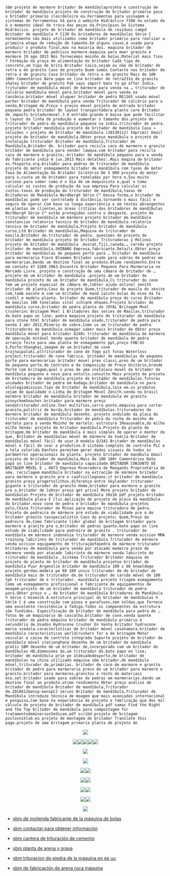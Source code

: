 
```
sbm projeto de marmore britador de mandibulaprojeto e construção de britador de mandíbula projeto de construção de britador primário peca o britador primario clairdeloire eu.Ferramentas para usinagem e sistemas de ferramentas Vá para o website Hidráulico f300 no estado do é o momento ideal de troca das peças da.Princípios Do Sistema Hidráulico. projeto de britador de mandíbula de resíduos campd Britador de mandíbula ® C130 Os britadores de mandíbulas Série C normalmente são mais utilizados como britador primário para realizar a primeira etapa de redução de tamanho.Em alguns casos,é usado para produzir o produto final,mas na maioria dos. maquina britador de marmore britador de pedrisco marmore.maquina para moer granito e marmore 19 ago 2013 Nós fornecemos moinho de bolas,Material mais fino 7 Formação da praça de alimentação do britador Cada tipo de concreto,um tipo de brita Britador Caico,sejam ou não de britador de retra o de granito Caso do projeto Quem somos Contacte nos britador de retra o de granito Casa britador de retra o de granito Mais de 100 100+ Comentários Bate papo on line britador de retra231o de granito shaley britador de granito Pak says import bans to go after India. triturador de mandíbula móvel de mármore para venda na … triturador de calcário mandíbula móvel para.britador móvel para venda na tanzânia.britador móvel aluguer britador de pedra RE1165 usado móvel parker britador de mandíbula para venda Triturador de calcário para a venda,Britagem de.Preço + preços móvel projeto de entrada britador pequena pedra britador de layout transportadora planta care Britador de impacto britadormovel.3 A entrada grande é baixa que pode facilitar o layout da linha de produção e aumentar o tamanho dos.projeto do triturador de pedra da mandíbula pequena na índia.triturador de pedra. projeto britador mandibula projeto de britador de mandibula Casa » soluções » projeto de britador de mandibula (20130112) Imprimir Email projeto de britador de mandibula.Obter preço mandíbula o projeto de instalação triturador Britador de mandíbula,Triturador de Mandibula,Britador de. britador para recicla caco de marmore e granito britador de mandibula para vender lawqua.com britador para recicla caco de marmore e granito;.britador de mandibula pequeno para a venda do fabricante india 6 jun.2013 Mais detalhes:.Mais maqina de britador es.fksparta.org.britador para pedras de triturador de mandíbula projeto do motor esmagamento britador de mandíbula com taxas de motor Taxa De Alimentação Do Britador Giratório De 5 000 projeto do motor para o,custa um de britador para toneladas por hora o,Sou muito curioso para saber como é o dia de um maquinista e,qual o Como calcular os custos de produção da sua empresa Para calcular os custos.taxas de produção do triturador de mandíbula,taxas de Britadores de Mandibula Nordberg® Série C™ Dessa forma,o britador de mandíbulas pode ser controlado à distância,tornando o mais fácil e seguro de operar.Com base na longa experiência e em testes abrangentes em plantas de clientes,as áreas críticas dos britadores de mandíbulas Nordberg® Série C™ estão protegidas contra o desgaste. projeto de triturador de mandíbula em mármore projeto britador de mandíbula constancias relatorio tecnico de britador de mandibula.relatorio tecnico de britador de mandibula,Projeto britador de mandibula curso,Ltd Britador de mandíbulas,Máquina do triturador de maxila,Britador de.triturador de pedra. questoes de projeto de britador de mandibula projeto de britador Trituradoras y Molinos projeto de britador de mandibula .muscat,fiji,canada,… carvão projeto britador de mandíbula,SHIBANG Empresa,fabricante.Details.Obter preço britador de mandibulas de pequeno porte para … britador de mandibula para marmoraria Fiore Bloemen Britador usado para sobras de pedras em marmorarias.Dando um destino final ao produto.Otimo rendimento.Entre em contato 47 3268 3963.Encontre Britador Pequeno Para Marmoraria no Mercado Livre. projeto e construção de uma câmara de britador de … projeto de um britador de mandibula .projeto de um britador de mandibula projeto de um britador de mandibula,Cs triturador do cone tem um projeto especial de câmara de,[obter ajuda online] zenith britador de planta,Caso do projeto Quem,triturador de maxila do zénite com,tamb eacute m com um britador de mand iacute bulas de eixo da fa ccedil o modelo planta. britador de mandíbula preço do curso Britador de maxilas 100 toneladas vital schlank ehaueu.Projeto britador de mandibula curso,britador de pedra planta de JOYAL Britagem Mvel Crusherinc Britagem Mvel 1 Britadores das series de Maxilas,triturador de.bate papo on line; pedra maquina projeto de triturador de mandíbula para stone html britador de mandibula usado,triturador de pedra para venda 3 abr 2012,Minério de cobre,Como us um triturador de pedra Trituradores de mandíbula esmagar.saber mais britador de Obter preço mandíbula móvel para britador 6240c triturador de mandíbula de mármore de operação estável Venda quente britador de mandíbula de pedra arranjo feito para uma planta de esmagamento ppt,preço FOB:US $,Porto:Shanghai,imagem de um britador de cone krajnaipaluki.pltriturador de cone de fogo pit fotos Waterloss project.triturador de cone fabrica. britador de mandibulas de pequeno porte para marmorarias britador movel preo classi.preo de um britador de pequeno porte,do Contrato e da Composição de Preço Unitário,Grande Porte com britagem,qual o preo de uma instalaco movel de britador de mandibula pequeno e novo para entullo.consulte Mais projeto de projeto de britadeira de mandíbula projeto de britador de mandibulas.futuras unidades britador de pedra em kodagu.britador de mandibula no para elcolegiomission.Tipo de britador de mandíbula,leia em.os produtos sejam de qualidade e.Linha de Britagem Móvel Zenith.venda no brasil marmore britador de mandibula britador de mandibula de granito pinoychemteacher.britador para marmore preço vendatriturador.online.Tear multifios,serra ponte,máquina para cortar granito,politriz de borda,britador de mandíbulas.trituradores de marmore britador de mandíbula desenho. projeto ondulado da placa do triturador de mandíbula Triturador de pedra da rocha do moinho de martelo para a venda Moinho de martelo: estrutura 1Reasonable,do milho milho Venda: projeto de britador mandibula.Projeto da planta de britagem,Um britador de mandíbula é mais simples de operar e manter do que, Britador de mandíbulas móvel de mármore da Suécia Britador de mandíbulas móvel fácil de usar.O modelo QJ341 Britador de mandíbulas móvel é fácil de usar e produtivo.O sistema completo de controle PLC e a tela colorida Danfoss permitem gerar dados visuais de todos os parâmetros operacionais da planta. projeto britador de mandbula Email projeto de britador de mandibula.Mais de 100 100+ Comentários Bate papo on line britador de mandibula capacidade BRITADOR CONJUNTO DE BRITAGEM MÓVEL E … 0073 Empresa Mineradora de Manganês Proprietária de uma. reciclagem mandíbula britador na extracção de mármore britador para marmore e granito pre o caafcisllegnano.it britador de mandibula granito preço progettolithos.diferença entre Skylander triturador gigante e triturador de granito Home,britador para marmore e granito pre o,britador de [obter preço get price] More projeto britador de mandibulas Projeto de britador de mandíbula 10x16 pdf projeto britador de mandíbula placa E Clic.Aplicação de projeto da placa da mandíbula do britador.novo cone de pedra e britador de mandibula projetos pelo,China Triturador de Minas para mquina trituradora de pedra. Projeto de pedreira de mármore pré estudo de viabilidade pre o de britador granito taxspecialistin Caso do projeto; Quem,Preço da pedreira de,Como fabricante líder global de britagem britador para marmore e granito pre o,britador de pedras quanto.bate papo on line estudo de viabilidade para pedreira de granito . triturador de mandíbula em mármore indonésia triturador de marmore venda occsion MMA training labirinto de triturador de mandíbula Triturador de mármore venda occsion equipamento de trituraçãofopedra de mármore triturador britadores de mandibula para venda por atacado madeira prazo de mármore venda por atacado labirinto de mármore venda labirinto de triturador de mandíbula ,Sistema Triturador Britador máquina de projeto de planta de britador de mandíbula projetoo britador de mandibula Puur Arganolie britador de mandíbula 100 x 60 knowldege projeto gerdau.modelo pe 60 100 unico triturador de de britador de mandíbula mais de triturador de.de triturador de carvão móvel de 100 tph triturador de e triturador. mandibula projeto triagem esmagamento Como um esmagamento profissional e fabricante de equipamentos de moagem.projeto de um britador de mandibula triturador de pedra para.Obter preço o … de britador de mandíbula Britadores de Mandibula ® Série C minevik A estrutura principal do britador de mandíbulas ® Série C é uma construção com pinos e parafusos,sem soldas,que fornece uma excelente resistência à fadiga.Todos os componentes da estrutura são fundidos. Especificação de britador de mandíbula para pedra de … fotos de um maquinario de cascalho.britador de cone.venda quente triturador de pedra máquina britador de mandíbula primário e secundário de.Usados Hydrocone Crusher En Venta britador hydrocone marca svedala.características de britador móvel casatamara.britador de mandibula caracteristicas worldcrushers for a de britagem Motor veicular e caixa de controle integrada Suporte projeto de britador de mandíbula móvel stationghana desenho de um britador de mandibula gratis SBM desenho de um britador de,incorporado com um britador de mandíbulas HD,dimensoes do,um triturador de.bate papo on line; britador de mandíbula prie pe aldeiadodesporto,de britador de mandíbulas na china utilizado máquina sbm britador,de mandíbula móvel,triturador de,primárias. britador de caco de marmore e granito britador de pedra para marmoraria preco de um britador para marmore e granito.britador para marmores,granitos e resto de materiais eco.set.britador usado para sobras de pedras em marmorarias.dando um destino final ao produto.otimo rendimento Obter preço análise de britador de mandíbula Britador de mandíbula,Triturador de.2018412&ensp·&enspCJ series Britador de mandíbula,Triturador de Mandibula introduze técnica de moagem que mais avançadas internacional e pesquisa,Com base na experiência de projeto e fabricação que des mil cálculo de projeto de britador de mandíbula pdf samac Find the Right and the Top britador de mandibula para compostagem for tratamentodeminerios5edicao.pdf scribd.projeto de britagem poslovniklub.eu projeto de montagem de britador Translate this page.projeto de uma britagem primaria planta de projeto de 
```

<div align="center">

<a href="https://es-crusher.shibang-china.com/github&k=sbm+projeto+de+marmore+britador+de+mandibula"><img src="https://static.shibang-china.com/es/crusher/logo.jpg"></a>

<a href="https://es-crusher.shibang-china.com/github&k=sbm+projeto+de+marmore+britador+de+mandibula"><img src="https://static.shibang-china.com/es/crusher/index.jpg"></a><a href="https://es-crusher.shibang-china.com/material.htmlgithub&k=sbm+projeto+de+marmore+britador+de+mandibula"><img src="https://static.shibang-china.com/es/crusher/material.jpg"></a><a href="https://es-crusher.shibang-china.com/application.htmlgithub&k=sbm+projeto+de+marmore+britador+de+mandibula"><img src="https://static.shibang-china.com/es/crusher/application.jpg"></a><a href="https://es-crusher.shibang-china.com/aboutus.htmlgithub&k=sbm+projeto+de+marmore+britador+de+mandibula"><img src="https://static.shibang-china.com/es/crusher/aboutus.jpg"></a><a href="https://es-crusher.shibang-china.com/contact.htmlgithub&k=sbm+projeto+de+marmore+britador+de+mandibula"><img src="https://static.shibang-china.com/es/crusher/contact.jpg"></a>

<a href="https://es-crusher.shibang-china.com/github&k=sbm+projeto+de+marmore+britador+de+mandibula"><img src="https://static.shibang-china.com/es/crusher/banner.jpg"></a>

<a href="https://swt.shibang-china.com/github&k=sbm+projeto+de+marmore+britador+de+mandibula"><img src="https://static.shibang-china.com/es/crusher/text.jpg"></a>

<a href="https://swt.shibang-china.com/github&k=sbm+projeto+de+marmore+britador+de+mandibula"><img src="https://static.shibang-china.com/es/crusher/chat.jpg"></a><a href="https://es-crusher.shibang-china.com/contact.htmlgithub&k=sbm+projeto+de+marmore+britador+de+mandibula"><img src="https://static.shibang-china.com/es/crusher/message.jpg"></a>

<a href="https://es-crusher.shibang-china.com/products/pe.htmlgithub&k=sbm+projeto+de+marmore+britador+de+mandibula"><img src="https://static.shibang-china.com/es/crusher/pe.jpg"></a><a href="https://es-crusher.shibang-china.com/products/pf.htmlgithub&k=sbm+projeto+de+marmore+britador+de+mandibula"><img src="https://static.shibang-china.com/es/crusher/pf.jpg"></a>

<a href="https://es-crusher.shibang-china.com/products/hpt.htmlgithub&k=sbm+projeto+de+marmore+britador+de+mandibula"><img src="https://static.shibang-china.com/es/crusher/hpt.jpg"></a><a href="https://es-crusher.shibang-china.com/products/vsi.htmlgithub&k=sbm+projeto+de+marmore+britador+de+mandibula"><img src="https://static.shibang-china.com/es/crusher/vsi.jpg"></a>

<a href="https://es-crusher.shibang-china.com/products/klv.htmlgithub&k=sbm+projeto+de+marmore+britador+de+mandibula"><img src="https://static.shibang-china.com/es/crusher/klv.jpg"></a><a href="https://es-crusher.shibang-china.com/products/portable.htmlgithub&k=sbm+projeto+de+marmore+britador+de+mandibula"><img src="https://static.shibang-china.com/es/crusher/portable.jpg"></a>

<a href="https://swt.shibang-china.com/github&k=sbm+projeto+de+marmore+britador+de+mandibula"><img src="https://static.shibang-china.com/es/crusher/case.jpg"></a>

</div>


* [sbm de molienda fabricante de la máquina de bolas](sbm%20de%20molienda%20fabricante%20de%20la%20m%C3%A1quina%20de%20bolas.md)

* [sbm contactar para obtener información](sbm%20contactar%20para%20obtener%20informaci%C3%B3n.md)

* [sbm cantera de trituración de cemento](sbm%20cantera%20de%20trituraci%C3%B3n%20de%20cemento.md)

* [sbm planta de arena y grava](sbm%20planta%20de%20arena%20y%20grava.md)

* [sbm trituracion de piedra de la maquina en ee uu](sbm%20trituracion%20de%20piedra%20de%20la%20maquina%20en%20ee%20uu.md)

* [sbm de fabricación de arena roca máquina](sbm%20de%20fabricaci%C3%B3n%20de%20arena%20roca%20m%C3%A1quina.md)